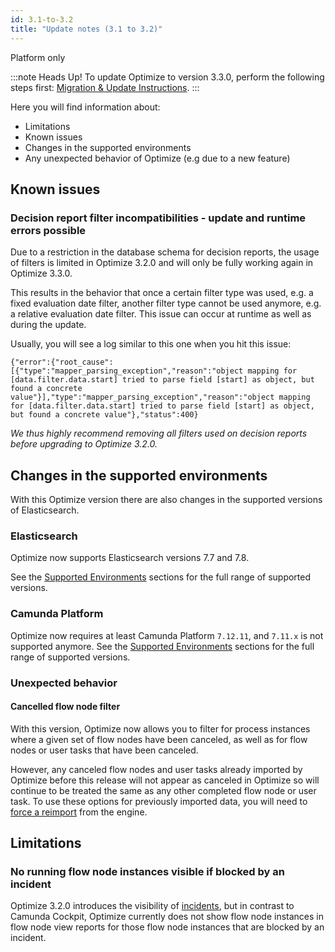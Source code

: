 ```yaml
---
id: 3.1-to-3.2
title: "Update notes (3.1 to 3.2)"
---
```


<span class="badge badge--platform">Platform only</span>

:::note Heads Up!
To update Optimize to version 3.3.0, perform the following steps first: [Migration & Update Instructions](./instructions.md).
:::

Here you will find information about:

* Limitations
* Known issues
* Changes in the supported environments
* Any unexpected behavior of Optimize (e.g due to a new feature)

## Known issues

### Decision report filter incompatibilities - update and runtime errors possible

Due to a restriction in the database schema for decision reports, the usage of filters is limited in Optimize 3.2.0 and will only be fully working again in Optimize 3.3.0.

This results in the behavior that once a certain filter type was used, e.g. a fixed evaluation date filter, another filter type cannot be used anymore, e.g. a relative evaluation date filter. This issue can occur at runtime as well as during the update.

Usually, you will see a log similar to this one when you hit this issue:

```
{"error":{"root_cause":[{"type":"mapper_parsing_exception","reason":"object mapping for [data.filter.data.start] tried to parse field [start] as object, but found a concrete value"}],"type":"mapper_parsing_exception","reason":"object mapping for [data.filter.data.start] tried to parse field [start] as object, but found a concrete value"},"status":400}
```

*We thus highly recommend removing all filters used on decision reports before upgrading to Optimize 3.2.0.*

## Changes in the supported environments

With this Optimize version there are also changes in the supported versions of Elasticsearch.

### Elasticsearch

Optimize now supports Elasticsearch versions 7.7 and 7.8.

See the [Supported Environments](./../../../reference/supported-environments.md/#elasticsearch) sections for the full range of supported versions.

### Camunda Platform

Optimize now requires at least Camunda Platform `7.12.11`, and `7.11.x` is not supported anymore.
See the [Supported Environments](./../../../reference/supported-environments.md/#camunda-platform) sections for the full range of supported versions.

### Unexpected behavior

#### Cancelled flow node filter

With this version, Optimize now allows you to filter for process instances where a given set of flow nodes have been canceled, as well as for flow nodes or user tasks that have been canceled.

However, any canceled flow nodes and user tasks already imported by Optimize before this release will not appear as canceled in Optimize so will continue to be treated the same as any other completed flow node or user task. To use these options for previously imported data, you will need to [force a reimport](../../reimport) from the engine.  

## Limitations

### No running flow node instances visible if blocked by an incident

Optimize 3.2.0 introduces the visibility of [incidents](./../../../components/optimize/userguide/additional-features/filters.md/#incident-filter), but in contrast to Camunda Cockpit, Optimize currently does not show flow node instances in flow node view reports for those flow node instances that are blocked by an incident.
